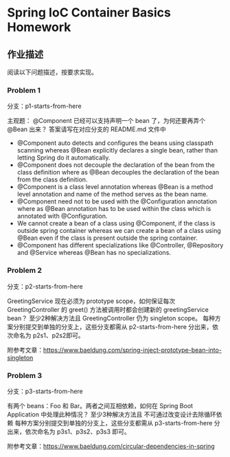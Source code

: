 # Spring IoC Container Basics Homework

## 作业描述

阅读以下问题描述，按要求实现。

### Problem 1

分支：p1-starts-from-here

主观题：
@Component 已经可以支持声明一个 bean 了，为何还要再弄个 @Bean 出来？
答案请写在对应分支的 README.md 文件中

- @Component auto detects and configures the beans using classpath scanning whereas @Bean explicitly declares a single bean, rather than letting Spring do it automatically.
- @Component does not decouple the declaration of the bean from the class definition where as @Bean decouples the declaration of the bean from the class definition.
- @Component is a class level annotation whereas @Bean is a method level annotation and name of the method serves as the bean name.
- @Component need not to be used with the @Configuration annotation where as @Bean annotation has to be used within the class which is annotated with @Configuration.
- We cannot create a bean of a class using @Component, if the class is outside spring container whereas we can create a bean of a class using @Bean even if the class is present outside the spring container.
- @Component has different specializations like @Controller, @Repository and @Service whereas @Bean has no specializations.

### Problem 2

分支：p2-starts-from-here

GreetingService 现在必须为 prototype scope，如何保证每次 GreetingController 的 greet() 方法被调用时都会创建新的 greetingService bean？
至少2种解决方法且
GreetingController 仍为 singleton scope。
每种方案分别提交到单独的分支上，这些分支都需从 p2-starts-from-here 分出来，依次命名为 p2s1、p2s2即可。

附参考文章：https://www.baeldung.com/spring-inject-prototype-bean-into-singleton

### Problem 3

分支：p3-starts-from-here

有两个 beans：Foo 和 Bar。两者之间互相依赖，如何在 Spring Boot Application 中处理此种情况？
至少3种解决方法且
不可通过改变设计去除循环依赖
每种方案分别提交到单独的分支上，这些分支都需从 p3-starts-from-here 分出来，依次命名为 p3s1、p3s2、p3s3 即可。

附参考文章：https://www.baeldung.com/circular-dependencies-in-spring

